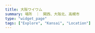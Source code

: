 ```yaml
---
title: 大阪ワイワム
summary: 場所　｜　関西、大阪北、高槻市
type: "widget_page"
tags: ["Explore", "Kansai", "Location"]
---
```

